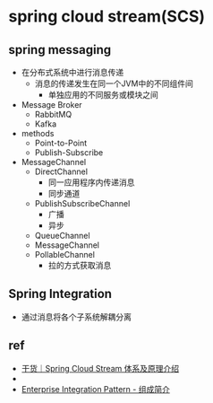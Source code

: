 # spring cloud stream(SCS)

## spring messaging
+ 在分布式系统中进行消息传递
    + 消息的传递发生在同一个JVM中的不同组件间
        + 单独应用的不同服务或模块之间
+ Message Broker
    + RabbitMQ
    + Kafka
+ methods
    + Point-to-Point
    + Publish-Subscribe
+ MessageChannel
    + DirectChannel
        + 同一应用程序内传递消息
        + 同步通道
    + PublishSubscribeChannel
        + 广播
        + 异步
    + QueueChannel
    + MessageChannel
    + PollableChannel
        + 拉的方式获取消息
## Spring Integration
+ 通过消息将各个子系统解耦分离

## ref
+ [干货｜Spring Cloud Stream 体系及原理介绍](https://cloud.tencent.com/developer/article/1431851)
+ [](https://springboot.io/t/topic/4788)
+ [Enterprise Integration Pattern - 组成简介](https://www.cnblogs.com/loveis715/p/5185332.html)